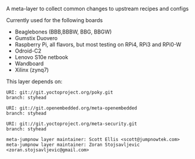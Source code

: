 A meta-layer to collect common changes to upstream recipes and configs

Currently used for the following boards

* Beaglebones (BBB,BBBW, BBG, BBGW)
* Gumstix Duovero
* Raspberry Pi, all flavors, but most testing on RPi4, RPi3 and RPi0-W 
* Odroid-C2 
* Lenovo S10e netbook
* Wandboard
* Xilinx (zynq7)

This layer depends on:

	URI: git://git.yoctoproject.org/poky.git
	branch: styhead

	URI: git://git.openembedded.org/meta-openembedded
	branch: styhead

	URI: git://git.yoctoproject.org/meta-security.git
	branch: styhead

	meta-jumpnow layer maintainer: Scott Ellis <scott@jumpnowtek.com>
	meta-jumpnow layer maintainer: Zoran Stojsavljevic <zoran.stojsavljevic@gmail.com>
